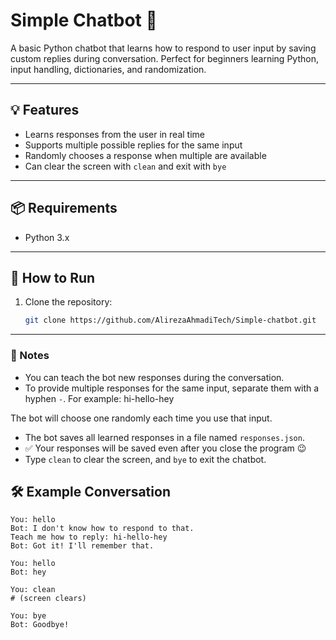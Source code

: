 # Simple Chatbot 🤖

A basic Python chatbot that learns how to respond to user input by saving custom replies during conversation. Perfect for beginners learning Python, input handling, dictionaries, and randomization.

---

## 💡 Features

- Learns responses from the user in real time
- Supports multiple possible replies for the same input
- Randomly chooses a response when multiple are available
- Can clear the screen with `clean` and exit with `bye`

---

## 📦 Requirements

- Python 3.x

---

## 🚀 How to Run

1. Clone the repository:
   ```bash
   git clone https://github.com/AlirezaAhmadiTech/Simple-chatbot.git

---

### 📌 Notes

- You can teach the bot new responses during the conversation.
- To provide multiple responses for the same input, separate them with a hyphen `-`. For example:
      hi-hello-hey
  
The bot will choose one randomly each time you use that input.
- The bot saves all learned responses in a file named `responses.json`.
- ✅ Your responses will be saved even after you close the program 😉
- Type `clean` to clear the screen, and `bye` to exit the chatbot.


## 🛠️ Example Conversation

```text
You: hello
Bot: I don't know how to respond to that.
Teach me how to reply: hi-hello-hey
Bot: Got it! I'll remember that.

You: hello
Bot: hey

You: clean
# (screen clears)

You: bye
Bot: Goodbye!

